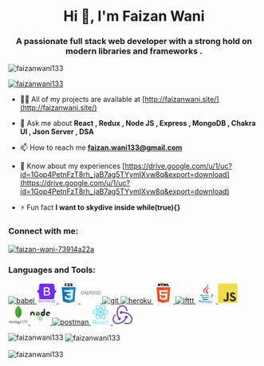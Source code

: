 <h1 align="center">Hi 👋, I'm Faizan Wani</h1>
<h3 align="center">A passionate full stack web developer with a strong hold on modern libraries and frameworks .</h3>

<p align="left"> <img src="https://komarev.com/ghpvc/?username=faizanwani133&label=Profile%20views&color=0e75b6&style=flat" alt="faizanwani133" /> </p>

<p align="left"> <a href="https://github.com/ryo-ma/github-profile-trophy"><img src="https://github-profile-trophy.vercel.app/?username=faizanwani133" alt="faizanwani133" /></a> </p>


- 👨‍💻 All of my projects are available at [http://faizanwani.site/](http://faizanwani.site/)

- 💬 Ask me about **React , Redux , Node JS , Express , MongoDB , Chakra UI , Json Server , DSA**

- 📫 How to reach me **faizan.wani133@gmail.com**

- 📄 Know about my experiences [https://drive.google.com/u/1/uc?id=1Gop4PetnFzT8rh_jaB7ag5TYymIXvw8q&export=download](https://drive.google.com/u/1/uc?id=1Gop4PetnFzT8rh_jaB7ag5TYymIXvw8q&export=download)

- ⚡ Fun fact **I want to skydive inside while(true){}**

<h3 align="left">Connect with me:</h3>
<p align="left">
<a href="https://linkedin.com/in/faizan-wani-73914a22a" target="blank"><img align="center" src="https://raw.githubusercontent.com/rahuldkjain/github-profile-readme-generator/master/src/images/icons/Social/linked-in-alt.svg" alt="faizan-wani-73914a22a" height="30" width="40" /></a>
</p>

<h3 align="left">Languages and Tools:</h3>
<p align="left"> <a href="https://babeljs.io/" target="_blank" rel="noreferrer"> <img src="https://www.vectorlogo.zone/logos/babeljs/babeljs-icon.svg" alt="babel" width="40" height="40"/> </a> <a href="https://getbootstrap.com" target="_blank" rel="noreferrer"> <img src="https://raw.githubusercontent.com/devicons/devicon/master/icons/bootstrap/bootstrap-plain-wordmark.svg" alt="bootstrap" width="40" height="40"/> </a> <a href="https://www.w3schools.com/css/" target="_blank" rel="noreferrer"> <img src="https://raw.githubusercontent.com/devicons/devicon/master/icons/css3/css3-original-wordmark.svg" alt="css3" width="40" height="40"/> </a> <a href="https://expressjs.com" target="_blank" rel="noreferrer"> <img src="https://raw.githubusercontent.com/devicons/devicon/master/icons/express/express-original-wordmark.svg" alt="express" width="40" height="40"/> </a> <a href="https://git-scm.com/" target="_blank" rel="noreferrer"> <img src="https://www.vectorlogo.zone/logos/git-scm/git-scm-icon.svg" alt="git" width="40" height="40"/> </a> <a href="https://heroku.com" target="_blank" rel="noreferrer"> <img src="https://www.vectorlogo.zone/logos/heroku/heroku-icon.svg" alt="heroku" width="40" height="40"/> </a> <a href="https://www.w3.org/html/" target="_blank" rel="noreferrer"> <img src="https://raw.githubusercontent.com/devicons/devicon/master/icons/html5/html5-original-wordmark.svg" alt="html5" width="40" height="40"/> </a> <a href="https://ifttt.com/" target="_blank" rel="noreferrer"> <img src="https://www.vectorlogo.zone/logos/ifttt/ifttt-ar21.svg" alt="ifttt" width="40" height="40"/> </a> <a href="https://www.java.com" target="_blank" rel="noreferrer"> <img src="https://raw.githubusercontent.com/devicons/devicon/master/icons/java/java-original.svg" alt="java" width="40" height="40"/> </a> <a href="https://developer.mozilla.org/en-US/docs/Web/JavaScript" target="_blank" rel="noreferrer"> <img src="https://raw.githubusercontent.com/devicons/devicon/master/icons/javascript/javascript-original.svg" alt="javascript" width="40" height="40"/> </a> <a href="https://www.mongodb.com/" target="_blank" rel="noreferrer"> <img src="https://raw.githubusercontent.com/devicons/devicon/master/icons/mongodb/mongodb-original-wordmark.svg" alt="mongodb" width="40" height="40"/> </a> <a href="https://nodejs.org" target="_blank" rel="noreferrer"> <img src="https://raw.githubusercontent.com/devicons/devicon/master/icons/nodejs/nodejs-original-wordmark.svg" alt="nodejs" width="40" height="40"/> </a> <a href="https://postman.com" target="_blank" rel="noreferrer"> <img src="https://www.vectorlogo.zone/logos/getpostman/getpostman-icon.svg" alt="postman" width="40" height="40"/> </a> <a href="https://reactjs.org/" target="_blank" rel="noreferrer"> <img src="https://raw.githubusercontent.com/devicons/devicon/master/icons/react/react-original-wordmark.svg" alt="react" width="40" height="40"/> </a> <a href="https://redux.js.org" target="_blank" rel="noreferrer"> <img src="https://raw.githubusercontent.com/devicons/devicon/master/icons/redux/redux-original.svg" alt="redux" width="40" height="40"/> </a> </p>

<p><img align="left" src="https://github-readme-stats.vercel.app/api/top-langs?username=faizanwani133&show_icons=true&locale=en&layout=compact" alt="faizanwani133" /></p>

<p>&nbsp;<img align="center" src="https://github-readme-stats.vercel.app/api?username=faizanwani133&show_icons=true&locale=en" alt="faizanwani133" /></p>

<p><img align="center" src="https://github-readme-streak-stats.herokuapp.com/?user=faizanwani133&" alt="faizanwani133" /></p>

